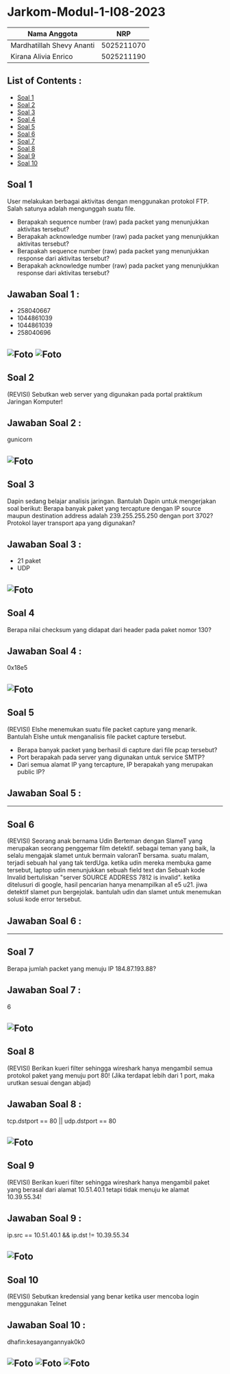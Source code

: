 # Jarkom-Modul-1-I08-2023

Nama Anggota | NRP
------------------- | --------------		
Mardhatillah Shevy Ananti | 5025211070
Kirana Alivia Enrico | 5025211190

## List of Contents :
- [Soal 1](#soal-1)
- [Soal 2](#soal-2)
- [Soal 3](#soal-3)
- [Soal 4](#soal-4)
- [Soal 5](#soal-5)
- [Soal 6](#soal-6)
- [Soal 7](#soal-7)
- [Soal 8](#soal-8)
- [Soal 9](#soal-9)
- [Soal 10](#soal-10)

## Soal 1
User melakukan berbagai aktivitas dengan menggunakan protokol FTP. Salah satunya adalah mengunggah suatu file.
- Berapakah sequence number (raw) pada packet yang menunjukkan aktivitas tersebut? 
- Berapakah acknowledge number (raw) pada packet yang menunjukkan aktivitas tersebut? 
- Berapakah sequence number (raw) pada packet yang menunjukkan response dari aktivitas tersebut?
- Berapakah acknowledge number (raw) pada packet yang menunjukkan response dari aktivitas tersebut?

## Jawaban Soal 1 : 
- 258040667
- 1044861039
- 1044861039
- 258040696

![Foto](./img/1a.png)
![Foto](./img/1b.png)
---

## Soal 2 
(REVISI) Sebutkan web server yang digunakan pada portal praktikum Jaringan Komputer!

## Jawaban Soal 2 :
gunicorn

![Foto](./img/2.png)
---

## Soal 3
Dapin sedang belajar analisis jaringan. Bantulah Dapin untuk mengerjakan soal berikut:
Berapa banyak paket yang tercapture dengan IP source maupun destination address adalah 239.255.255.250 dengan port 3702?
Protokol layer transport apa yang digunakan?

## Jawaban Soal 3 : 
- 21 paket
- UDP

![Foto](./img/3.png)
---

## Soal 4
Berapa nilai checksum yang didapat dari header pada paket nomor 130?

## Jawaban Soal 4 : 
0x18e5

![Foto](./img/4.png)
---

## Soal 5 
(REVISI) Elshe menemukan suatu file packet capture yang menarik. Bantulah Elshe untuk menganalisis file packet capture tersebut.
- Berapa banyak packet yang berhasil di capture dari file pcap tersebut?
- Port berapakah pada server yang digunakan untuk service SMTP?
- Dari semua alamat IP yang tercapture, IP berapakah yang merupakan public IP?

## Jawaban Soal 5 : 

---

## Soal 6 
(REVISI) Seorang anak bernama Udin Berteman dengan SlameT yang merupakan seorang penggemar film detektif. sebagai teman yang baik, Ia selalu mengajak slamet untuk bermain valoranT bersama. suatu malam, terjadi sebuah hal yang tak terdUga. ketika udin mereka membuka game tersebut, laptop udin menunjukkan sebuah field text dan Sebuah kode Invalid bertuliskan "server SOURCE ADDRESS 7812 is invalid". ketika ditelusuri di google, hasil pencarian hanya menampilkan a1 e5 u21. jiwa detektif slamet pun bergejolak. bantulah udin dan slamet untuk menemukan solusi kode error tersebut.

## Jawaban Soal 6 : 

---

## Soal 7
Berapa jumlah packet yang menuju IP 184.87.193.88?

## Jawaban Soal 7 : 
6

![Foto](./img/7.png)
---

## Soal 8
(REVISI) Berikan kueri filter sehingga wireshark hanya mengambil semua protokol paket yang menuju port 80! (Jika terdapat lebih dari 1 port, maka urutkan sesuai dengan abjad)

## Jawaban Soal 8 : 
tcp.dstport == 80 || udp.dstport == 80

![Foto](./img/8.png)
---

## Soal 9
(REVISI) Berikan kueri filter sehingga wireshark hanya mengambil paket yang berasal dari alamat 10.51.40.1 tetapi tidak menuju ke alamat 10.39.55.34!

## Jawaban Soal 9 : 
ip.src == 10.51.40.1 && ip.dst != 10.39.55.34

![Foto](./img/9.png)
---

## Soal 10
(REVISI) Sebutkan kredensial yang benar ketika user mencoba login menggunakan Telnet

## Jawaban Soal 10 : 
dhafin:kesayangannyak0k0 

![Foto](./img/10a.png)
![Foto](./img/10b.png)
![Foto](./img/10c.png)
---
